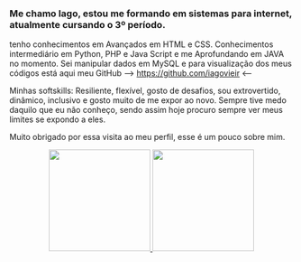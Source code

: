 ### Me chamo Iago, estou me formando em sistemas para internet, atualmente cursando o 3º período. 

tenho conhecimentos em Avançados em HTML e CSS. Conhecimentos intermediário em Python, PHP e Java Script e me Aprofundando em JAVA no momento. Sei manipular dados em MySQL e para visualização dos meus códigos está aqui meu GitHub --> https://github.com/iagovieir <--

Minhas softskills: Resiliente, flexível, gosto de desafios, sou extrovertido, dinâmico, inclusivo e gosto muito de me expor ao novo. Sempre tive medo daquilo que eu não conheço, sendo assim hoje procuro sempre ver meus limites se expondo a eles. 

Muito obrigado por essa visita ao meu perfil, esse é um pouco sobre mim.

<div align="center">
  <a href="https://github.com/rafaballerini">
  <img height="180em" src="https://github-readme-stats.vercel.app/api?username=iagovieir&show_icons=true&theme=darck&include_all_commits=true&count_private=true"/>
  <img height="180em" src="https://github-readme-stats.vercel.app/api/top-langs/?username=iagovieir&layout=compact&langs_count=7&theme=darck"/>
</div>
